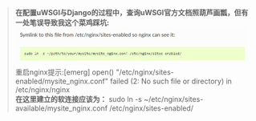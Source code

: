 > **在配置uWSGI与Django的过程中，查询uWSGI官方文档照葫芦画瓢，但有一处笔误导致我这个菜鸡踩坑:**
![](img/201810121300.PNG)
>重启nginx提示:[emerg] open() "/etc/nginx/sites-enabled/mysite_nginx.conf" failed (2: No such file or directory) in /etc/nginx/nginx<br>
> **在这里建立的软连接应该为：**
>sudo ln -s ~/etc/nginx/sites-available/mysite_nginx.conf /etc/nginx/sites-enabled/

